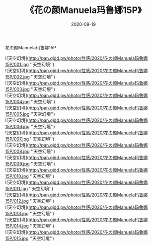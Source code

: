 ﻿---
layout: post
title:  《花の颜Manuela玛鲁娜15P》
date:   2020-09-19
img: http://pan.gjdd.pw/photo/性感/2020/花の颜Manuela玛鲁娜15P/000.jpg
categories: [美女, 性感, 泳衣]
---

花の颜Manuela玛鲁娜15P



![天空幻境](http://pan.gjdd.pw/photo/性感/2020/花の颜Manuela玛鲁娜15P/001.jpg ''天空幻境'') <br>
![天空幻境](http://pan.gjdd.pw/photo/性感/2020/花の颜Manuela玛鲁娜15P/002.jpg ''天空幻境'') <br>
![天空幻境](http://pan.gjdd.pw/photo/性感/2020/花の颜Manuela玛鲁娜15P/003.jpg ''天空幻境'') <br>
![天空幻境](http://pan.gjdd.pw/photo/性感/2020/花の颜Manuela玛鲁娜15P/004.jpg ''天空幻境'') <br>
![天空幻境](http://pan.gjdd.pw/photo/性感/2020/花の颜Manuela玛鲁娜15P/005.jpg ''天空幻境'') <br>
![天空幻境](http://pan.gjdd.pw/photo/性感/2020/花の颜Manuela玛鲁娜15P/006.jpg ''天空幻境'') <br>
![天空幻境](http://pan.gjdd.pw/photo/性感/2020/花の颜Manuela玛鲁娜15P/007.jpg ''天空幻境'') <br>
![天空幻境](http://pan.gjdd.pw/photo/性感/2020/花の颜Manuela玛鲁娜15P/008.jpg ''天空幻境'') <br>
![天空幻境](http://pan.gjdd.pw/photo/性感/2020/花の颜Manuela玛鲁娜15P/009.jpg ''天空幻境'') <br>
![天空幻境](http://pan.gjdd.pw/photo/性感/2020/花の颜Manuela玛鲁娜15P/010.jpg ''天空幻境'') <br>
![天空幻境](http://pan.gjdd.pw/photo/性感/2020/花の颜Manuela玛鲁娜15P/011.jpg ''天空幻境'') <br>
![天空幻境](http://pan.gjdd.pw/photo/性感/2020/花の颜Manuela玛鲁娜15P/012.jpg ''天空幻境'') <br>
![天空幻境](http://pan.gjdd.pw/photo/性感/2020/花の颜Manuela玛鲁娜15P/013.jpg ''天空幻境'') <br>
![天空幻境](http://pan.gjdd.pw/photo/性感/2020/花の颜Manuela玛鲁娜15P/014.jpg ''天空幻境'') <br>
![天空幻境](http://pan.gjdd.pw/photo/性感/2020/花の颜Manuela玛鲁娜15P/015.jpg ''天空幻境'') <br>